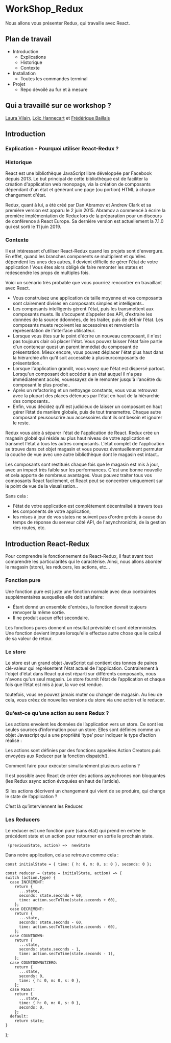 # WorkShop_Redux

Nous allons vous présenter Redux, qui travaille avec React.

## Plan de travail

* Introduction
  * Explications
  * Historique
  * Contexte
* Installation
  * Toutes les commandes terminal
* Projet
  * Repo dévoilé au fur et à mesure

## Qui a travaillé sur ce workshop ?

[Laura Vilain](https://github.com/Laura-VLN), [Loïc Hannecart](https://github.com/HanLoi) et [Frédérique Baillais](https://github.com/FrederiqueBaillais)

## Introduction

### Explication - Pourquoi utiliser React-Redux ?

<!-- Explication de React et ce qu'apporte Redux => phrase intéressante
Dan Abramov décrit Redux comme un conteneur à état prévisible pour les applications Javascript.

Dan Abramov :

    Redux is a predictable state container for JavaScript apps. It’s a « state container » because it holds all the state of your application. It doesn’t let you change that state directly, but instead forces you to describe changes as plain objects called « actions ». Actions can be recorded and replayed later, so this makes state management predictable. With the same actions in the same order, you’re going to end up in the same state.
    -->
### Historique

React est une bibliothèque JavaScript libre développée par Facebook depuis 2013. Le but principal de cette bibliothèque est de faciliter la création d'application web monopage, via la création de composants dépendant d'un état et générant une page (ou portion) HTML à chaque changement d'état. 

Redux, quant à lui, a été créé par Dan Abramov et Andrew Clark et sa première version est apparu le 2 juin 2015. Abramov a commencé à écrire la première implémentation de Redux lors de la préparation pour un discours de conférence à React Europe. Sa dernière version est actuellement la 7.1.0 qui est sorti le 11 juin 2019. 

### Contexte

Il est intéressant d'utiliser React-Redux quand les projets sont d'envergure. En effet, quand les branches components se multiplient et qu'elles dépendent les unes des autres, il devient difficile de gérer l'état de votre application ! Vous êtes alors obligé de faire remonter les states et redescendre les props de multiples fois.


Voici un scénario très probable que vous pourriez rencontrer en travaillant avec React.

* Vous construisez une application de taille moyenne et vos composants sont clairement divisés en composants simples et intelligents.. 
* Les composants intelligents gèrent l'état, puis les transmettent aux composants muets. Ils s’occupent d’appeler des API, d’extraire les données de la source ddonnées, de les traiter, puis de définir l’état. Les composants muets reçoivent les accessoires et renvoient la représentation de l'interface utilisateur. 
* Lorsque vous êtes sur le point d'écrire un nouveau composant, il n'est pas toujours clair où placer l'état. Vous pouvez laisser l'état faire partie d'un conteneur quest un parent immédiat du composant de présentation. Mieux encore, vous pouvez déplacer l'état plus haut dans la hiérarchie afin qu'il soit accessible à plusieurcomposants de présentation..
* Lorsque l'application grandit, vous voyez que l'état est dispersé partout. Lorsqu'un composant doit accéder à un état auquel il n'a pas immédiatement accès, vouessayez de le remonter jusqu'à l'ancêtre du composant le plus proche.. 
* Après un refactoring et un nettoyage constants, vous vous retrouvez avec la plupart des places détenues par l'état en haut de la hiérarchie des composants.. 
* Enfin, vous décidez qu’il est judicieux de laisser un composant en haut gérer l’état de manière globale, puis de tout transmettre. Chaque autre composant peusouscrire aux accessoires dont ils ont besoin et ignorer le reste.


Redux vous aide à séparer l'état de l'application de React. Redux crée un magasin global qui réside au plus haut niveau de votre application et transmet l'état à tous les autres composants. L'état complet de l'application se trouve dans cet objet magasin et vous pouvez éventuellement permuter la couche de vue avec une autre bibliothèque dont le magasin est intact..

Les composants sont restitués chaque fois que le magasin est mis à jour, avec un impact très faible sur les performances. C'est une bonne nouvelle et cela apporte de nombreux avantages. Vous pouvez traiter tous vos composants React facilement, et React peut se concentrer uniquement sur le point de vue de la visualisation..

Sans cela :

* l'état de votre application est complètement décentralisé à travers tous les components de votre application,
* les mises à jour de vos states ne suivent pas d'ordre précis à cause du temps de réponse du serveur côté API, de l'asynchronicité, de la gestion des routes, etc.


## Introduction React-Redux

Pour comprendre le fonctionnement de React-Redux, il faut avant tout comprendre les particularités qui le caractérise. Ainsi, nous allons aborder le magasin (store), les reducers, les actions, etc...

### Fonction pure

  Une fonction pure est juste une fonction normale avec deux contraintes supplémentaires auxquelles elle doit satisfaire: 

  * Étant donné un ensemble d'entrées, la fonction devrait toujours renvoyer la même sortie. 
  * Il ne produit aucun effet secondaire.

  Les fonctions pures donnent un résultat prévisible et sont déterministes. Une fonction devient impure lorsqu'elle effectue autre chose que le calcul de sa valeur de retour. 


### Le store

  Le store est un grand objet JavaScript qui contient des tonnes de paires clé-valeur qui représentent l'état actuel de l'application. Contrairement à l'objet d'état dans React qui est réparti sur différents composants, nous n'avons qu'un seul magasin. Le store fournit l’état de l’application et chaque fois que l’état est mis à jour, la vue est rendue. 

  toutefois, vous ne pouvez jamais muter ou changer de magasin. Au lieu de cela, vous créez de nouvelles versions du store via une action et le reducer. 

### Qu’est-ce qu’une action au sens Redux ?

  Les actions envoient les données de l’application vers un store. Ce sont les seules sources d’information pour un store. Elles sont définies comme un objet Javascript qui a une propriété ‘type’ pour indiquer le type d’action réalisé :

  Les actions sont définies par des fonctions appelées Action Creators puis envoyées aux Reducer par la fonction dispatch().

  Comment faire pour exécuter simultanément plusieurs actions ?

  Il est possible avec React de créer des actions asynchrones non bloquantes (les Redux async action évoquées en haut de l’article).

  Si les actions décrivent un changement qui vient de se produire, qui change le state de l’application ?

  C’est là qu’interviennent les Reducer.


### Les Reducers

  Le reducer est une fonction pure (sans état) qui prend en entrée le précédent state et un action pour retourner en sortie le prochain state.

     (previousState, action) =>  newState

  Dans notre application, cela se retrouve comme cela :

    const initialState = { time: { h: 0, m: 0, s: 0 }, seconds: 0 };

    const reducer = (state = initialState, action) => {
    switch (action.type) {
      case INCREMENT:
        return {
          ...state,
          seconds: state.seconds + 60,
          time: action.secToTime(state.seconds + 60),
        };
      case DECREMENT:
        return {
          ...state,
          seconds: state.seconds - 60,
          time: action.secToTime(state.seconds - 60),
        };
      case COUNTDOWN:
        return {
          ...state,
          seconds: state.seconds - 1,
          time: action.secToTime(state.seconds - 1),
        };
      case COUNTDOWNATZERO:
        return {
          ...state,
          seconds: 0,
          time: { h: 0, m: 0, s: 0 },
        };
      case RESET:
        return {
          ...state,
          time: { h: 0, m: 0, s: 0 },
          seconds: 0,
        };
      default:
        return state;
    }
  };



